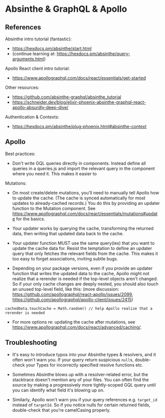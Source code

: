 # Absinthe & GraphQL & Apollo


## References

Absinthe intro tutorial (fantastic):

  * https://hexdocs.pm/absinthe/start.html
  * (continue learning at: https://hexdocs.pm/absinthe/query-arguments.html)

Apollo React client intro tutorial:

  * https://www.apollographql.com/docs/react/essentials/get-started

Other resources:

  * https://github.com/absinthe-graphql/absinthe_tutorial
  * https://schneider.dev/blog/elixir-phoenix-absinthe-graphql-react-apollo-absurdly-deep-dive/

Authentication & Contexts:

  * https://hexdocs.pm/absinthe/plug-phoenix.html#absinthe-context


## Apollo

Best practices:

  * Don't write GQL queries directly in components. Instead define all queries in a queries.js and import the relevant query in the component where you need it. This makes it easier to

Mutations:

  * On most create/delete mutations, you'll need to manually tell Apollo how to update the cache. (The cache is synced automatically for most updates to already-cached records.) You do this by providing an updater function to the Mutation component. See https://www.apollographql.com/docs/react/essentials/mutations#update for the basics.

  * Your updater works by querying the cache, transforming the returned data, then writing that updated data back to the cache.

  * Your updater function MUST use the same query(ies) that you want to update the cache data for. Resist the temptation to define an updater query that only fetches the relevant fields from the cache. This makes it too easy to forget associations, inviting subtle bugs.

  * Depending on your package versions, even if you provide an updater function that writes the updated data to the cache, Apollo might not realize that a rerender is needed if the top-level objects aren't changed. So if your only cache changes are deeply nested, you should also touch an unused top-level field, like this: (more discussion: https://github.com/apollographql/react-apollo/issues/2099, https://github.com/apollographql/apollo-client/issues/2415)

```
cachedData.touchCache = Math.random() // help Apollo realize that a rerender is needed
```

  * For more options re: updating the cache after mutations, see https://www.apollographql.com/docs/react/advanced/caching/.


## Troubleshooting

  * It's easy to introduce typos into your Absinthe types & resolvers, and it often won't warn you. If your query return suspicious `null`s, double-check your Types for incorrectly specified resolve functions etc.

  * Sometimes Absinthe blows up with a resolver-related error, but the stacktrace doesn't mention any of your files. You can often find the source by making a progressively more tightly-scoped GQL query until you can identify what field it's blowing up on.

  * Similarly, Apollo won't warn you if your query references e.g. `target_id` instead of `targetId`. So if you notice nulls for certain returned fields, double-check that you're camelCasing properly.
